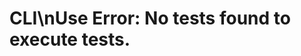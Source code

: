 <!-- Source: /Users/mzahirudeen/playwright-framework/docs/docusaurus/docs/docusaurus/docs/cli.md -->

# CLI\nUse Error: No tests found to execute tests.
